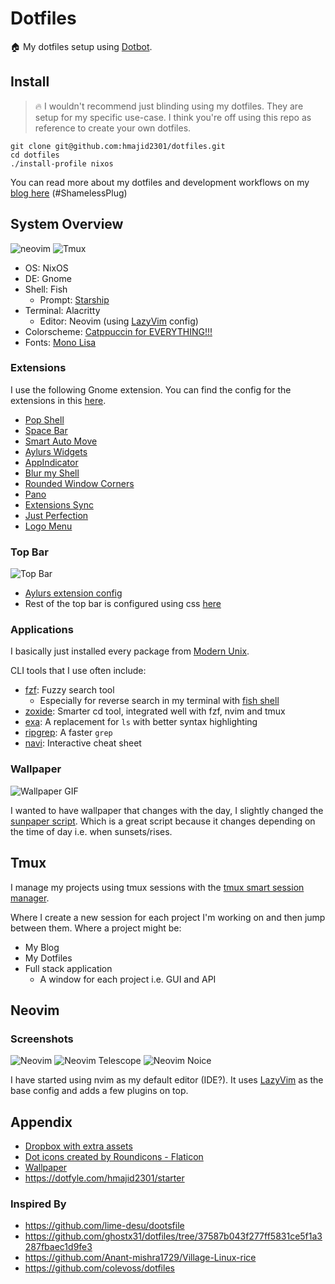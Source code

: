 # Dotfiles

:house: My dotfiles setup using [Dotbot](https://github.com/anishathalye/dotbot/).

## Install

> :fire: I wouldn't recommend just blinding using my dotfiles. They are setup for my specific use-case.
I think you're off using this repo as reference to create your own dotfiles.

```
git clone git@github.com:hmajid2301/dotfiles.git
cd dotfiles
./install-profile nixos
```

You can read more about my dotfiles and development workflows on my [blog here](https://haseebmajid.dev/series/my-development-workflow/) (#ShamelessPlug)

## System Overview

![neovim](images/dev.png)
![Tmux](images/fun.png)

- OS: NixOS
- DE: Gnome
- Shell: Fish
  - Prompt: [Starship](https://starship.rs/)
- Terminal: Alacritty
  - Editor: Neovim (using [LazyVim](https://www.lazyvim.org) config)
- Colorscheme: [Catppuccin for EVERYTHING!!!](https://github.com/catppuccin)
- Fonts: [Mono Lisa](https://www.monolisa.dev/)

### Extensions

I use the following Gnome extension. You can find the config for the extensions in this [here](linux/nixos/modules/gnome.nix).

- [Pop Shell](https://github.com/pop-os/shell)
- [Space Bar](https://extensions.gnome.org/extension/5090/space-bar/)
- [Smart Auto Move](https://github.com/khimaros/smart-auto-mov)
- [Aylurs Widgets](https://extensions.gnome.org/extension/5338/aylurs-widgets/)
- [AppIndicator](https://extensions.gnome.org/extension/615/appindicator-support/)
- [Blur my Shell](https://extensions.gnome.org/extension/3193/blur-my-shell/)
- [Rounded Window Corners](https://extensions.gnome.org/extension/5237/rounded-window-corners/)
- [Pano](https://extensions.gnome.org/extension/5279/pano/)
- [Extensions Sync](https://github.com/oae/gnome-shell-extensions-sync)
- [Just Perfection](https://extensions.gnome.org/extension/3843/just-perfection/)
- [Logo Menu](https://extensions.gnome.org/extension/4451/logo-menu/)

### Top Bar

![Top Bar](images/topbar.png)

- [Aylurs extension config](https://gitlab.com/hmajid2301/dotfiles/-/blob/93133f7e829409a4a4c943ef38f22ffe2f5c3508/gnome/settings.ini#L763-942)
- Rest of the top bar is configured using css [here](themes/my_theme/gnome-shell/gnome-shell.css)

### Applications

I basically just installed every package from [Modern Unix](https://github.com/ibraheemdev/modern-unix).

CLI tools that I use often include:

- [fzf](https://github.com/junegunn/fzf): Fuzzy search tool
  - Especially for reverse search in my terminal with [fish shell](https://github.com/PatrickF1/fzf.fish)
- [zoxide](https://github.com/ajeetdsouza/zoxide): Smarter cd tool, integrated well with fzf, nvim and tmux
- [exa](https://github.com/ogham/exa): A replacement for `ls` with better syntax highlighting
- [ripgrep](https://github.com/BurntSushi/ripgrep): A faster `grep`
- [navi](https://github.com/denisidoro/navi): Interactive cheat sheet

### Wallpaper

![Wallpaper GIF](images/wallpaper.gif)

I wanted to have wallpaper that changes with the day, I slightly changed the [sunpaper script](https://github.com/hexive/sunpaper).
Which is a great script because it changes depending on the time of day i.e. when sunsets/rises.

## Tmux

I manage my projects using tmux sessions with the
[tmux smart session manager](https://github.com/joshmedeski/t-smart-tmux-session-manager).

Where I create a new session for each project I'm working on and then jump between them.
Where a project might be:

- My Blog
- My Dotfiles
- Full stack application
  - A window for each project i.e. GUI and API

## Neovim

### Screenshots

![Neovim](images/neovim.png)
![Neovim Telescope](images/neovim_telescope.png)
![Neovim Noice](images/neovim_noice.png)

I have started using nvim as my default editor (IDE?). It uses [LazyVim](lazyvim.org/) as
the base config and adds a few plugins on top.

## Appendix

- [Dropbox with extra assets](https://www.dropbox.com/sh/rqs2zce3ugf1dz2/AABam3J8BF5WOCvmYjVSXWKIa?dl=0)
- <a href="https://www.flaticon.com/free-icons/dot" title="dot icons">Dot icons created by Roundicons - Flaticon</a>
- [Wallpaper](https://old.reddit.com/r/wallpapers/comments/3ueq55/lakeside_day_night_transition_credit_louis_coyle/)
- <https://dotfyle.com/hmajid2301/starter>

### Inspired By

- <https://github.com/lime-desu/dootsfile>
- <https://github.com/ghostx31/dotfiles/tree/37587b043f277ff5831ce5f1a3287fbaec1d9fe3>
- <https://github.com/Anant-mishra1729/Village-Linux-rice>
- <https://github.com/colevoss/dotfiles>
